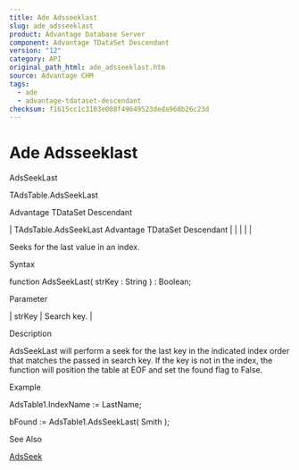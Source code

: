 ```yaml
---
title: Ade Adsseeklast
slug: ade_adsseeklast
product: Advantage Database Server
component: Advantage TDataSet Descendant
version: "12"
category: API
original_path_html: ade_adsseeklast.htm
source: Advantage CHM
tags:
  - ade
  - advantage-tdataset-descendant
checksum: f1615cc1c3103e008f49649523deda968b26c23d
---
```


# Ade Adsseeklast

AdsSeekLast

TAdsTable.AdsSeekLast

Advantage TDataSet Descendant

| TAdsTable.AdsSeekLast  Advantage TDataSet Descendant |  |  |  |  |

Seeks for the last value in an index.

Syntax

function AdsSeekLast( strKey : String ) : Boolean;

Parameter

| strKey | Search key. |

Description

AdsSeekLast will perform a seek for the last key in the indicated index order that matches the passed in search key. If the key is not in the index, the function will position the table at EOF and set the found flag to False.

Example

AdsTable1.IndexName := LastName;

bFound := AdsTable1.AdsSeekLast( Smith );

See Also

[AdsSeek](ade_adsseek.md)
